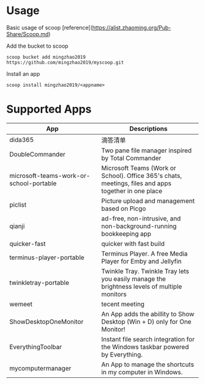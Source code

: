 # Usage
Basic usage of scoop [reference[(https://alist.zhaoming.org/Pub-Share/Scoop.md)

Add the bucket to scoop

`scoop bucket add mingzhao2019 https://github.com/mingzhao2019/myscoop.git`

Install an app

`scoop install mingzhao2019/<appname>`


# Supported Apps

| App                                    | Descriptions                                                                                        |
|----------------------------------------|-----------------------------------------------------------------------------------------------------|
|dida365                                 |滴答清单                                                                                              |
|DoubleCommander                         |Two pane file manager inspired by Total Commander              |
|microsoft-teams-work-or-school-portable | Microsoft Teams (Work or School). Office 365's chats, meetings, files and apps together in one place|
|piclist                                 |Picture upload and management based on Picgo|
|qianji                                  |ad-free, non-intrusive, and non-background-running bookkeeping app|
|quicker-fast                            |quicker with fast build|
|terminus-player-portable                |Terminus Player. A free Media Player for Emby and Jellyfin|
|twinkletray-portable                    |Twinkle Tray. Twinkle Tray lets you easily manage the brightness levels of multiple monitors|
|wemeet                                  |tecent meeting|
|ShowDesktopOneMonitor                   | An App adds the abillity to Show Desktop (Win + D) only for One Monitor! |
|EverythingToolbar                       | Instant file search integration for the Windows taskbar powered by Everything. |
|mycomputermanager                       | An App to manage the shortcuts in my computer in Windows.|
